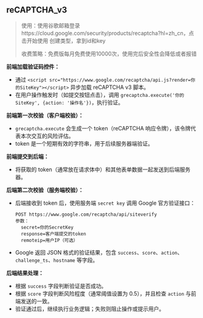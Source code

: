 ## reCAPTCHA_v3

>使用：使用谷歌邮箱登录https://cloud.google.com/security/products/recaptcha?hl=zh_cn，点击开始使用 创建类型，拿到id和key
>
>收费策略：免费版每月免费使用10000次，使用完后安全性会降低或者报错

**前端加载验证码控件：**

- 通过 `<script src="https://www.google.com/recaptcha/api.js?render=你的SiteKey"></script>` 异步加载 reCAPTCHA v3 脚本。
- 在用户操作触发时（如提交按钮点击），调用 `grecaptcha.execute('你的SiteKey', {action: '操作名'})`，执行验证。

**前端第一次校验（客户端校验）：**

- `grecaptcha.execute` 会生成一个 token（reCAPTCHA 响应令牌），该令牌代表本次交互的风险评估。
- token 是一个短期有效的字符串，用于后续服务器端验证。

**前端提交到后端：**

- 将获取的 token（通常放在请求体中）和其他表单数据一起发送到后端服务器。

**后端第二次校验（服务端校验）：**

- 后端接收到 token 后，使用服务端 `secret key` 调用 Google 官方验证接口：

  ```
  POST https://www.google.com/recaptcha/api/siteverify
  参数：
    secret=你的SecretKey
    response=客户端提交的token
    remoteip=用户IP（可选）
  ```

- Google 返回 JSON 格式的验证结果，包含 `success`、`score`、`action`、`challenge_ts`、`hostname` 等字段。


**后端结果处理：**

- 根据 `success` 字段判断验证是否成功。
- 根据 `score` 字段判断风险程度（通常阈值设置为 0.5），并且检查 `action` 与前端发送的一致。
- 验证通过后，继续执行业务逻辑；失败则阻止操作或提示用户。
